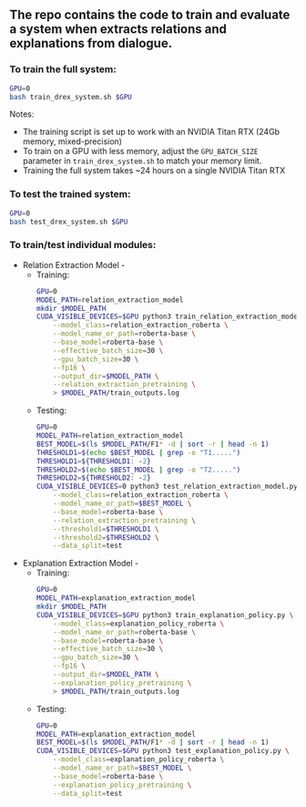 ## The repo contains the code to train and evaluate a system when extracts relations and explanations from dialogue.


### To train the full system:
```bash
GPU=0
bash train_drex_system.sh $GPU
```
Notes:
- The training script is set up to work with an NVIDIA Titan RTX (24Gb memory, mixed-precision)
- To train on a GPU with less memory, adjust the `GPU_BATCH_SIZE` parameter in `train_drex_system.sh` to match your memory limit.
- Training the full system takes ~24 hours on a single NVIDIA Titan RTX

### To test the trained system:
```bash
GPU=0
bash test_drex_system.sh $GPU
```

### To train/test individual modules:

- Relation Extraction Model -
  - Training:
    ```bash
    GPU=0
    MODEL_PATH=relation_extraction_model
    mkdir $MODEL_PATH
    CUDA_VISIBLE_DEVICES=$GPU python3 train_relation_extraction_model.py \
        --model_class=relation_extraction_roberta \
        --model_name_or_path=roberta-base \
        --base_model=roberta-base \
        --effective_batch_size=30 \
        --gpu_batch_size=30 \
        --fp16 \
        --output_dir=$MODEL_PATH \
        --relation_extraction_pretraining \
        > $MODEL_PATH/train_outputs.log
    ```
  - Testing:
    ```bash
    GPU=0
    MODEL_PATH=relation_extraction_model
    BEST_MODEL=$(ls $MODEL_PATH/F1* -d | sort -r | head -n 1)
    THRESHOLD1=$(echo $BEST_MODEL | grep -o "T1.....")
    THRESHOLD1=${THRESHOLD1: -2}
    THRESHOLD2=$(echo $BEST_MODEL | grep -o "T2.....")
    THRESHOLD2=${THRESHOLD2: -2}
    CUDA_VISIBLE_DEVICES=0 python3 test_relation_extraction_model.py \
        --model_class=relation_extraction_roberta \
        --model_name_or_path=$BEST_MODEL \
        --base_model=roberta-base \
        --relation_extraction_pretraining \
        --threshold1=$THRESHOLD1 \
        --threshold2=$THRESHOLD2 \
        --data_split=test
    ```
- Explanation Extraction Model -
  - Training:
    ```bash
    GPU=0
    MODEL_PATH=explanation_extraction_model
    mkdir $MODEL_PATH
    CUDA_VISIBLE_DEVICES=$GPU python3 train_explanation_policy.py \
        --model_class=explanation_policy_roberta \
        --model_name_or_path=roberta-base \
        --base_model=roberta-base \
        --effective_batch_size=30 \
        --gpu_batch_size=30 \
        --fp16 \
        --output_dir=$MODEL_PATH \
        --explanation_policy_pretraining \
        > $MODEL_PATH/train_outputs.log    
    ```
  - Testing:
    ```bash
    GPU=0
    MODEL_PATH=explanation_extraction_model
    BEST_MODEL=$(ls $MODEL_PATH/F1* -d | sort -r | head -n 1)
    CUDA_VISIBLE_DEVICES=$GPU python3 test_explanation_policy.py \
        --model_class=explanation_policy_roberta \
        --model_name_or_path=$BEST_MODEL \
        --base_model=roberta-base \
        --explanation_policy_pretraining \
        --data_split=test
    ```
